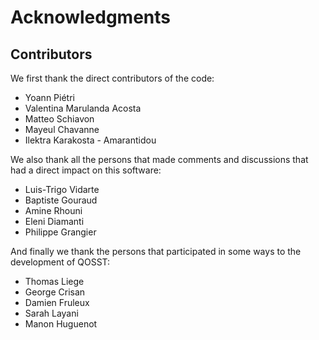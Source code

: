 # Acknowledgments

## Contributors

We first thank the direct contributors of the code:
* Yoann Piétri
* Valentina Marulanda Acosta
* Matteo Schiavon
* Mayeul Chavanne
* Ilektra Karakosta - Amarantidou

We also thank all the persons that made comments and discussions that had a direct impact on this software:
* Luis-Trigo Vidarte
* Baptiste Gouraud
* Amine Rhouni
* Eleni Diamanti
* Philippe Grangier

And finally we thank the persons that participated in some ways to the development of QOSST:
* Thomas Liege
* George Crisan
* Damien Fruleux
* Sarah Layani
* Manon Huguenot
